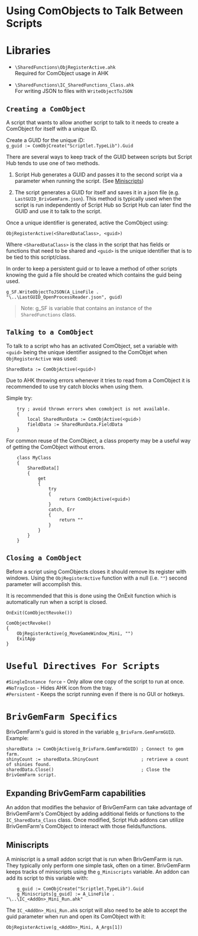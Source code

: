 # Using ComObjects to Talk Between Scripts

# Libraries
- ``\SharedFunctions\ObjRegisterActive.ahk``  
Required for ComObject usage in AHK

- ``\SharedFunctions\IC_SharedFunctions_Class.ahk``  
For writing JSON to files with ``WriteObjectToJSON``

## ``Creating a ComObject``

A script that wants to allow another script to talk to it needs to create a ComObject for itself with a unique ID. 

Create a GUID for the unique iD:  
``g_guid := ComObjCreate("Scriptlet.TypeLib").Guid``

There are several ways to keep track of the GUID between scripts but Script Hub tends to use one of two methods.  
1. Script Hub generates a GUID and passes it to the second script via a parameter when running the script. (See [Miniscripts](#miniscripts))  
   
3. The script generates a GUID for itself and saves it in a json file (e.g. ``LastGUID_BrivGemFarm.json``). This method is typically used when the script is run independently of Script Hub so Script Hub can later find the GUID and use it to talk to the script.

Once a unique identifier is generated, active the ComObject using: 
```ahk
ObjRegisterActive(<SharedDataClass>, <guid>)
```
Where ``<SharedDataClass>`` is the class in the script that has fields or functions that need to be shared and ``<guid>`` is the unique identifier that is to be tied to this script/class.

In order to keep a persistent guid or to leave a method of other scripts knowing the guid a file should be created which contains the guid being used.
```ahk
g_SF.WriteObjectToJSON(A_LineFile . "\..\LastGUID_OpenProcessReader.json", guid)
```
> Note: g_SF is variable that contains an instance of the ``SharedFunctions`` class.

## ``Talking to a ComObject``

To talk to a script who has an activated ComObject, set a variable with ``<guid>`` being the unique identifier assigned to the ComObjet when ``ObjRegisterActive`` was used:
```ahk
SharedData := ComObjActive(<guid>)
```

Due to AHK throwing errors whenever it tries to read from a ComObject it is recommended to use try catch blocks when using them. 

Simple try:
```ahk
    try ; avoid thrown errors when comobject is not available.
    {
        local SharedRunData := ComObjActive(<guid>)
        fieldData := SharedRunData.FieldData
    }
```

For common reuse of the ComObject, a class property may be a useful way of getting the ComObject without errors.
```ahk      
    class MyClass
    {
        SharedData[]
        {
            get 
            {
                try
                {
                    return ComObjActive(<guid>)
                }
                catch, Err
                {
                    return ""
                }
            }
        }
    }
```
  
## ``Closing a ComObject``

Before a script using ComObjects closes it should remove its register with windows.  Using the ``ObjRegisterActive`` function with a null (i.e. ``""``) second parameter will accomplish this. 

It is recommended that this is done using the OnExit function which is automatically run when a script is closed.

```ahk
OnExit(ComObjectRevoke())

ComObjectRevoke()
{
    ObjRegisterActive(g_MoveGameWindow_Mini, "")
    ExitApp
}
```

# ``Useful Directives For Scripts``

``#SingleInstance force`` - Only allow one copy of the script to run at once.  
``#NoTrayIcon`` - Hides AHK icon from the tray.  
``#Persistent`` - Keeps the script running even if there is no GUI or hotkeys.  

# ``BrivGemFarm Specifics``

BrivGemFarm's guid is stored in the variable ``g_BrivFarm.GemFarmGUID``.
Example:
```ahk
sharedData := ComObjActive(g_BrivFarm.GemFarmGUID) ; Connect to gem farm.
shinyCount := sharedData.ShinyCount                ; retrieve a count of shinies found.
sharedData.Close()                                 ; Close the BrivGemFarm script.
```
## **Expanding BrivGemFarm capabilities**
An addon that modifies the behavior of BrivGemFarm can take advantage of BrivGemFarm's ComObject by adding additional fields or functions to the ``IC_SharedData_Class`` class. Once modified, Script Hub addons can utilize BrivGemFarm's ComObject to interact with those fields/functions.

## **Miniscripts**
A miniscript is a small addon script that is run when BrivGemFarm is run. They typically only perform one simple task, often on a timer.
BrivGemFarm keeps tracks of miniscripts using the ``g_Miniscripts`` variable. An addon can add its script to this variable with:  

```ahk
    g_guid := ComObjCreate("Scriptlet.TypeLib").Guid   
    g_Miniscripts[g_guid] := A_LineFile . "\..\IC_<AddOn>_Mini_Run.ahk"  
```

The ``IC_<AddOn>_Mini_Run.ahk`` script will also need to be able to accept the guid parameter when run and open its ComObject with it:  

    ObjRegisterActive(g_<AddOn>_Mini, A_Args[1])





    
